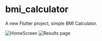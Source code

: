# bmi_calculator

A new Flutter project, simple BMI Calculator.

![HomeScreen](https://github.com/user-attachments/assets/55a50bc7-e942-4d0f-830e-cbc5dce954f1)
![Results page](https://github.com/user-attachments/assets/2900ca42-6c61-4e26-a04b-6cbf143cf219)

